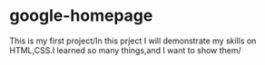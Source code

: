 # google-homepage
This is my first project/In this prject I will demonstrate my skills on HTML,CSS.I learned so many things,and I want to show them/
